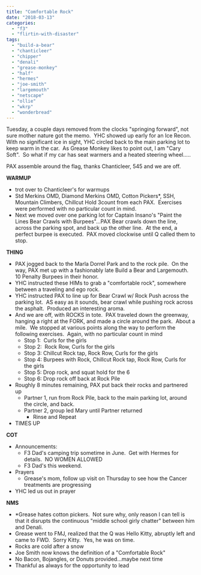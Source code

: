 ```yaml
---
title: "Comfortable Rock"
date: "2018-03-13"
categories: 
  - "f3"
  - "flirtin-with-disaster"
tags: 
  - "build-a-bear"
  - "chanticleer"
  - "chipper"
  - "denali"
  - "grease-monkey"
  - "half"
  - "hermes"
  - "joe-smith"
  - "largemouth"
  - "netscape"
  - "ollie"
  - "wkrp"
  - "wonderbread"
---
```


Tuesday, a couple days removed from the clocks "springing forward", not sure mother nature got the memo.  YHC showed up early for an Ice Recon.  With no significant ice in sight, YHC circled back to the main parking lot to keep warm in the car.  As Grease Monkey likes to point out, I am "Cary Soft".  So what if my car has seat warmers and a heated steering wheel.....

PAX assemble around the flag, thanks Chanticleer, 545 and we are off.

**WARMUP**

- trot over to Chanticleer's for warmups
- Std Merkins OMD, Diamond Merkins OMD, Cotton Pickers\*, SSH, Mountain Climbers, Chillcut Hold 3count from each PAX.  Exercises were performed with no particular count in mind.
- Next we moved over one parking lot for Captain Insano's "Paint the Lines Bear Crawls with Burpees"...PAX Bear crawls down the line, across the parking spot, and back up the other line.  At the end, a perfect burpee is executed.  PAX moved clockwise until Q called them to stop.

**THING**

- PAX jogged back to the Marla Dorrel Park and to the rock pile.  On the way, PAX met up with a fashionably late Build a Bear and Largemouth.  10 Penalty Burpees in their honor.
- YHC instructed these HIMs to grab a "comfortable rock", somewhere between a traveling and ego rock.
- YHC instructed PAX to line up for Bear Crawl w/ Rock Push across the parking lot.  AS easy as it sounds, bear crawl while pushing rock across the asphalt.  Produced an interesting aroma.
- And we are off, with ROCKS in tote.  PAX traveled down the greenway, hanging a right at the FORK, and made a circle around the park.  About a mile.  We stopped at various points along the way to perform the following exercises.  Again, with no particular count in mind
    - Stop 1:  Curls for the girls
    - Stop 2:  Rock Row, Curls for the girls
    - Stop 3: Chillcut Rock tap, Rock Row, Curls for the girls
    - Stop 4: Burpees with Rock, Chillcut Rock tap, Rock Row, Curls for the girls
    - Stop 5: Drop rock, and squat hold for the 6
    - Stop 6: Drop rock off back at Rock Pile
- Roughly 8 minutes remaining, PAX put back their rocks and partnered up
    - Partner 1, run from Rock Pile, back to the main parking lot, around the circle, and back.
    - Partner 2, group led Mary until Partner returned
        - Rinse and Repeat
- TIMES UP

**COT**

- Announcements:
    - F3 Dad's camping trip sometime in June.  Get with Hermes for details.  NO WOMEN ALLOWED
    - F3 Dad's this weekend.
- Prayers
    - Grease's mom, follow up visit on Thursday to see how the Cancer treatments are progressing
- YHC led us out in prayer

**NMS**

- \*Grease hates cotton pickers.  Not sure why, only reason I can tell is that it disrupts the continuous "middle school girly chatter" between him and Denali.
- Grease went to FMJ, realized that the Q was Hello Kitty, abruptly left and came to FWD.  Sorry Kitty.  Yes, he was on time.
- Rocks are cold after a snow
- Joe Smith now knows the definition of a "Comfortable Rock"
- No Bacon, Bojangles, or Donuts provided...maybe next time
- Thankful as always for the opportunity to lead
